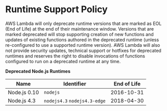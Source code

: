 # Runtime Support Policy<a name="runtime-support-policy"></a>

AWS Lambda will only deprecate runtime versions that are marked as EOL \(End of Life\) at the end of their maintenance window\. Versions that are marked deprecated will stop supporting creation of new functions and updates of existing functions authored in the deprecated runtime \(unless re\-configured to use a supported runtime version\)\. AWS Lambda will also not provide security updates, technical support or hotfixes for deprecated runtimes and reserves the right to disable invocations of functions configured to run on a deprecated runtime at any time\. 


**Deprecated Node\.js Runtimes**  

| Name | Identifier | End of Life | 
| --- | --- | --- | 
|  Node\.js 0\.10  |  `nodejs`  |  2016\-10\-31  | 
|  Node\.js 4\.3  |  `nodejs4.3` `nodejs4.3-edge`  |  2018\-04\-30  | 